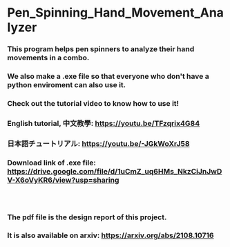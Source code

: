 # Pen_Spinning_Hand_Movement_Analyzer

### This program helps pen spinners to analyze their hand movements in a combo. <br>
### We also make a .exe file so that everyone who don't have a python enviroment can also use it. <br>
### Check out the tutorial video to know how to use it! <br>
### English tutorial, 中文教學: https://youtu.be/TFzqrix4G84 <br>
### 日本語チュートリアル: https://youtu.be/-JGkWoXrJ58 <br>
### Download link of .exe file: https://drive.google.com/file/d/1uCmZ_uq6HMs_NkzCiJnJwDV-X6oVyKR6/view?usp=sharing
### <br>
### The pdf file is the design report of this project.  <br>
### It is also available on arxiv: https://arxiv.org/abs/2108.10716  <br>
